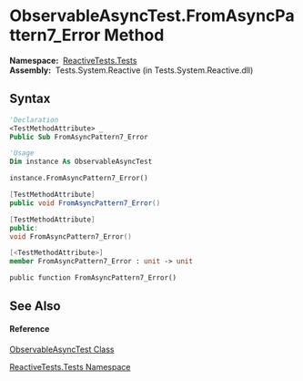 # ObservableAsyncTest.FromAsyncPattern7\_Error Method

**Namespace:**  [ReactiveTests.Tests](ReactiveTests.Tests\ReactiveTests.Tests.md)  
**Assembly:**  Tests.System.Reactive (in Tests.System.Reactive.dll)

## Syntax

```vb
'Declaration
<TestMethodAttribute> _
Public Sub FromAsyncPattern7_Error
```

```vb
'Usage
Dim instance As ObservableAsyncTest

instance.FromAsyncPattern7_Error()
```

```csharp
[TestMethodAttribute]
public void FromAsyncPattern7_Error()
```

```c++
[TestMethodAttribute]
public:
void FromAsyncPattern7_Error()
```

```fsharp
[<TestMethodAttribute>]
member FromAsyncPattern7_Error : unit -> unit 
```

```jscript
public function FromAsyncPattern7_Error()
```

## See Also

#### Reference

[ObservableAsyncTest Class](ObservableAsyncTest\ObservableAsyncTest.md)

[ReactiveTests.Tests Namespace](ReactiveTests.Tests\ReactiveTests.Tests.md)




